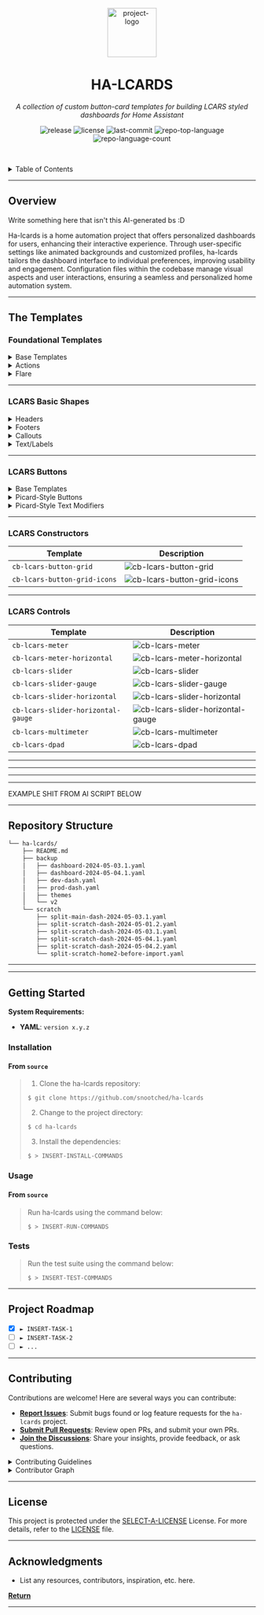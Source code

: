 <p align="center">
  <img src="https://raw.githubusercontent.com/PKief/vscode-material-icon-theme/main/icons/folder-moon.svg" width="100" alt="project-logo">
</p>


<p align="center">
    <h1 align="center">HA-LCARDS</h1>
</p>
<p align="center">
    <em>A collection of custom button-card templates for building LCARS styled dashboards for Home Assistant</em>
</p>
<p align="center">
	<img src="https://img.shields.io/github/v/release/snootched/ha-lcards?display_name=release&logo=startrek" alt="release">
	<img src="https://img.shields.io/github/license/snootched/ha-lcards?style=default&logo=opensourceinitiative&logoColor=white&color=0080ff" alt="license">
	<img src="https://img.shields.io/github/last-commit/snootched/ha-lcards?style=default&logo=git&logoColor=white&color=0080ff" alt="last-commit">
	<img src="https://img.shields.io/github/languages/top/snootched/ha-lcards?style=default&color=0080ff" alt="repo-top-language">
	<img src="https://img.shields.io/github/languages/count/snootched/ha-lcards?style=default&color=0080ff" alt="repo-language-count">
<p>
<p align="center">
	<!-- default option, no dependency badges. -->
</p>

<br><!-- TABLE OF CONTENTS -->
<details>
  <summary>Table of Contents</summary><br>

- [ Overview](#-overview)
- [ Features](#-features)
- [ Repository Structure](#-repository-structure)
- [ Modules](#-modules)
- [ Getting Started](#-getting-started)
  - [ Installation](#-installation)
  - [ Usage](#-usage)
  - [ Tests](#-tests)
- [ Project Roadmap](#-project-roadmap)
- [ Contributing](#-contributing)
- [ License](#-license)
- [ Acknowledgments](#-acknowledgments)
</details>
<hr>

##  Overview

Write something here that isn't this AI-generated bs :D

Ha-lcards is a home automation project that offers personalized dashboards for users, enhancing their interactive experience. Through user-specific settings like animated backgrounds and customized profiles, ha-lcards tailors the dashboard interface to individual preferences, improving usability and engagement. Configuration files within the codebase manage visual aspects and user interactions, ensuring a seamless and personalized home automation system.

---


## The Templates

### Foundational Templates

<details closed><summary>Base Templates</summary>

#### Base Templates

| Template             | Description    |
| -------------------- | -------------- |
| `cb-lcars-functions` | A libary of custom reuasable javascript functions that can be leveraged when building complex/dynamic cards. |
| `cb-lcars-base`      | This is the base template for cb-lcars.  This defines most variables and styles that are used by the rest of the library of tempalates.  This template is not meant to be used on its own, but rather can be included when building out new types of controls etc.  |
| `cb-lcars-card-base` | This is a foundational card that can be used when building complex controls.  It can be used when using a custom-button card as a 'canvas' with custom elements to build complex controls (eg. cb-lcars-multimeter)  Has some features such as changing the background color of the card when debug mode is enabled. |
| `cb-lcars-debug`     | Adapted from a very nice template by <insert name/link>  This template can be added to enable console debugging of any custom button card. |
</details>

<details closed><summary>Actions</summary>

#### Actions

| Template                     | Description |
| ---------------------------- | ----------- |
| `cb-lcars-actions-disable`   | Disables all actions for the button.  |
| `cb-lcars-actions-toggle`    | Sets tap action to `toggle`, hold action to `more-info`, and double-tap to `more-info` |
| `cb-lcars-actions-more-info` | Sets all actions to `more-info`           |
| `cb-lcars-actions-hue`       | Uses <insert hue cared name..> API to pop up the Hue screen on tap, `more-info` on hold, and ??? on double-tap.            |
</details>

<details closed><summary>Flare</summary>

#### Flare

| Template                 | Description |
| ------------------------ | ----------- |
| `cb-lcars-animate-press` | Adds an animation to the button when pressed. |
| `cb-lcars-state-blink`   | Causes the button to blink when active. |
</details>

---

### LCARS Basic Shapes

<details closed><summary>Headers</summary>

#### LCARS Headers

| Template                       | Description                                                 |
| ------------------------------ | ----------------------------------------------------------- |
| `cb-lcars-header`              | ![cb-lcars-header](images/button_samples/cb-lcars-header.png)              |
| `cb-lcars-header-right`        | ![cb-lcars-header-right](images/button_samples/cb-lcars-header-right.png)        |
| `cb-lcars-header-contained`    | ![cb-lcars-header-contained](images/button_samples/cb-lcars-header-contained.png)    |
| `cb-lcars-header-open`         | ![cb-lcars-header-open](images/button_samples/cb-lcars-header-open.png)         |
| `cb-lcars-header-picard`       | ![cb-lcars-header-picard](images/button_samples/cb-lcars-header-picard.png)       |
| `cb-lcars-header-picard-right` | ![cb-lcars-header-picard-right](images/button_samples/cb-lcars-header-picard-right.png) |
</details>


<details closed><summary>Footers</summary>

#### LCARS Footers

| Template                       | Description                                                 |
| ------------------------------ | ----------------------------------------------------------- |
| `cb-lcars-footer-base`         |                                                             |
| `cb-lcars-footer`              | ![cb-lcars-footer](images/button_samples/cb-lcars-footer.png)              |
| `cb-lcars-footer-right`        | ![cb-lcars-footer-right](images/button_samples/cb-lcars-footer-right.png)        |
| `cb-lcars-footer-contained`    | ![cb-lcars-footer-contained](images/button_samples/cb-lcars-footer-contained.png)    |
| `cb-lcars-footer-open`         | ![cb-lcars-footer-open](images/button_samples/cb-lcars-footer-open.png)         |
| `cb-lcars-footer-picard`       | ![cb-lcars-footer-picard](images/button_samples/cb-lcars-footer-picard.png)       |
| `cb-lcars-footer-picard-right` | ![cb-lcars-footer-picard-right](images/button_samples/cb-lcars-footer-picard-right.png) |
</details>

<details closed><summary>Callouts</summary>

#### LCARS Callouts

| Template                        | Description                                                  |
| ------------------------------- | ------------------------------------------------------------ |
| `cb-lcars-callout-base`         |                                                              |
| `cb-lcars-header-callout`       | ![cb-lcars-header-callout](images/button_samples/cb-lcars-header-callout.png)       |
| `cb-lcars-header-callout-right` | ![cb-lcars-header-callout-right](images/button_samples/cb-lcars-header-callout-right.png) |
| `cb-lcars-footer-callout`       | ![cb-lcars-footer-callout](images/button_samples/cb-lcars-footer-callout.png)       |
| `cb-lcars-footer-callout-right` | ![cb-lcars-footer-callout-right](images/button_samples/cb-lcars-footer-callout-right.png) |
</details>

<details closed><summary>Text/Labels</summary>

#### LCARS Text Labels

| Template         | Description |
| ---------------- | ----------- |
| `cb-lcars-label` | ![cb-lcars-label](images/button_samples/cb-lcars-label.png) |


</details>

---

### LCARS Buttons

<details closed><summary>Base Templates</summary>

#### Base Templates
| Template                                           | Example                                             |
| -------------------------------------------------- | --------------------------------------------------- |
| `cb-lcars-button-base`<br>`cb-lcars-button-square` | ![cb-lcars-button-base](images/button_samples/cb-lcars-button-base.png) |
#### Rounded Buttons
| Template                                                     | Description                                            |
| ------------------------------------------------------------ | ------------------------------------------------------ |
| `cb-lcars-button-lozenge`<br>`cb-lcars-button-lozenge-right` | ![cb-lcars-button-lozenge](images/button_samples/cb-lcars-button-lozenge.png) |
| `cb-lcars-button-bullet`<br>`cb-lcars-button-bullet-right`   | ![cb-lcars-button-bullet](images/button_samples/cb-lcars-button-bullet.png)  |
| `cb-lcars-button-capped`<br>`cb-lcars-button-capped-right`   | ![cb-lcars-button-capped](images/button_samples/cb-lcars-button-capped.png)  |
</details>

<details closed><summary>Picard-Style Buttons</summary>
#### Picard-Style Buttons

| Template                                                                             | Description                                                        |
| ------------------------------------------------------------------------------------ | ------------------------------------------------------------------ |
| `cb-lcars-button-picard`<br>`cb-lcars-button-picard-right`<br>                       | ![cb-lcars-button-picard](images/button_samples/cb-lcars-button-picard.png)              |
| `cb-lcars-button-picard-dense`<br>`cb-lcars-button-picard-dense-right`               | ![cb-lcars-button-picard-dense](images/button_samples/cb-lcars-button-picard-dense.png)        |
| `cb-lcars-button-picard-filled`<br>`cb-lcars-button-picard-filled-right`             | ![cb-lcars-button-picard-filled](images/button_samples/cb-lcars-button-picard-filled.png)       |
| `cb-lcars-button-picard-filled-dense`<br>`cb-lcars-button-picard-filled-dense-right` | ![cb-lcars-button-picard-filled-dense](images/button_samples/cb-lcars-button-picard-filled-dense.png) |
| `cb-lcars-button-picard-icon`                                                        | ![cb-lcars-button-picard-icon](images/button_samples/cb-lcars-button-picard-icon.png)         |
</details>

<details closed><summary>Picard-Style Text Modifiers</summary>
#### Picard-Style Text Modifiers
| Template                                                                   | Description                                                    |
| -------------------------------------------------------------------------- | -------------------------------------------------------------- |
| `cb-lcars-button-picard-[label\|state\|name]-[east\|west\|ne\|nw\|se\|sw]` | ![cb-lcars-button-picard-label-nw](images/button_samples/cb-lcars-button-picard-label-nw.png) |
</details>

---

### LCARS Constructors
| Template                     | Description                                               |
| ---------------------------- | --------------------------------------------------------- |
| `cb-lcars-button-grid`       | ![cb-lcars-button-grid](images/button_samples/cb-lcars-button-grid.png)       |
| `cb-lcars-button-grid-icons` | ![cb-lcars-button-grid-icons](images/button_samples/cb-lcars-button-grid-icons.png) |


---
### LCARS Controls

| Template                           | Description                                                     |
| ---------------------------------- | --------------------------------------------------------------- |
| `cb-lcars-meter`                   | ![cb-lcars-meter](images/button_samples/cb-lcars-meter.png)                   |
| `cb-lcars-meter-horizontal`        | ![cb-lcars-meter-horizontal](images/button_samples/cb-lcars-meter-horizontal.png)        |
| `cb-lcars-slider`                  | ![cb-lcars-slider](images/button_samples/cb-lcars-slider.png)                  |
| `cb-lcars-slider-gauge`            | ![cb-lcars-slider-gauge](images/button_samples/cb-lcars-slider-gauge.png)            |
| `cb-lcars-slider-horizontal`       | ![cb-lcars-slider-horizontal](images/button_samples/cb-lcars-slider-horizontal.png)       |
| `cb-lcars-slider-horizontal-gauge` | ![cb-lcars-slider-horizontal-gauge](images/button_samples/cb-lcars-slider-horizontal-gauge.png) |
| `cb-lcars-multimeter`              | ![cb-lcars-multimeter](images/button_samples/cb-lcars-multimeter.png)              |
| `cb-lcars-dpad`                    | ![cb-lcars-dpad](images/button_samples/cb-lcars-dpad.png)                    |


---
---
---
---
EXAMPLE SHIT FROM AI SCRIPT BELOW

---

##  Repository Structure

```sh
└── ha-lcards/
    ├── README.md
    ├── backup
    │   ├── dashboard-2024-05-03.1.yaml
    │   ├── dashboard-2024-05-04.1.yaml
    │   ├── dev-dash.yaml
    │   ├── prod-dash.yaml
    │   ├── themes
    │   └── v2
    └── scratch
        ├── split-main-dash-2024-05-03.1.yaml
        ├── split-scratch-dash-2024-05-01.2.yaml
        ├── split-scratch-dash-2024-05-03.1.yaml
        ├── split-scratch-dash-2024-05-04.1.yaml
        ├── split-scratch-dash-2024-05-04.2.yaml
        └── split-scratch-home2-before-import.yaml
```

---


---

##  Getting Started

**System Requirements:**

* **YAML**: `version x.y.z`

###  Installation

<h4>From <code>source</code></h4>

> 1. Clone the ha-lcards repository:
>
> ```console
> $ git clone https://github.com/snootched/ha-lcards
> ```
>
> 2. Change to the project directory:
> ```console
> $ cd ha-lcards
> ```
>
> 3. Install the dependencies:
> ```console
> $ > INSERT-INSTALL-COMMANDS
> ```

###  Usage

<h4>From <code>source</code></h4>

> Run ha-lcards using the command below:
> ```console
> $ > INSERT-RUN-COMMANDS
> ```

###  Tests

> Run the test suite using the command below:
> ```console
> $ > INSERT-TEST-COMMANDS
> ```

---

##  Project Roadmap

- [X] `► INSERT-TASK-1`
- [ ] `► INSERT-TASK-2`
- [ ] `► ...`

---

##  Contributing

Contributions are welcome! Here are several ways you can contribute:

- **[Report Issues](https://github.com/snootched/ha-lcards/issues)**: Submit bugs found or log feature requests for the `ha-lcards` project.
- **[Submit Pull Requests](https://github.com/snootched/ha-lcards/blob/main/CONTRIBUTING.md)**: Review open PRs, and submit your own PRs.
- **[Join the Discussions](https://github.com/snootched/ha-lcards/discussions)**: Share your insights, provide feedback, or ask questions.

<details closed>
<summary>Contributing Guidelines</summary>

1. **Fork the Repository**: Start by forking the project repository to your github account.
2. **Clone Locally**: Clone the forked repository to your local machine using a git client.
   ```sh
   git clone https://github.com/snootched/ha-lcards
   ```
3. **Create a New Branch**: Always work on a new branch, giving it a descriptive name.
   ```sh
   git checkout -b new-feature-x
   ```
4. **Make Your Changes**: Develop and test your changes locally.
5. **Commit Your Changes**: Commit with a clear message describing your updates.
   ```sh
   git commit -m 'Implemented new feature x.'
   ```
6. **Push to github**: Push the changes to your forked repository.
   ```sh
   git push origin new-feature-x
   ```
7. **Submit a Pull Request**: Create a PR against the original project repository. Clearly describe the changes and their motivations.
8. **Review**: Once your PR is reviewed and approved, it will be merged into the main branch. Congratulations on your contribution!
</details>

<details closed>
<summary>Contributor Graph</summary>
<br>
<p align="center">
   <a href="https://github.com{/snootched/ha-lcards/}graphs/contributors">
      <img src="https://contrib.rocks/image?repo=snootched/ha-lcards">
   </a>
</p>
</details>

---

##  License

This project is protected under the [SELECT-A-LICENSE](https://choosealicense.com/licenses) License. For more details, refer to the [LICENSE](https://choosealicense.com/licenses/) file.

---

##  Acknowledgments

- List any resources, contributors, inspiration, etc. here.

[**Return**](#-overview)

---
